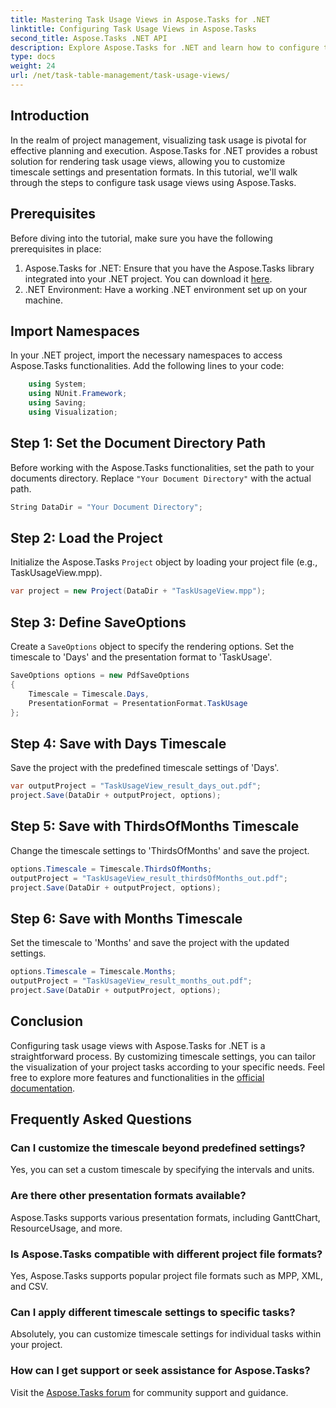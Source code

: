 ```yaml
---
title: Mastering Task Usage Views in Aspose.Tasks for .NET
linktitle: Configuring Task Usage Views in Aspose.Tasks
second_title: Aspose.Tasks .NET API
description: Explore Aspose.Tasks for .NET and learn how to configure task usage views. Customize timescale settings and enhance your project management visuals.
type: docs
weight: 24
url: /net/task-table-management/task-usage-views/
---
```

## Introduction
In the realm of project management, visualizing task usage is pivotal for effective planning and execution. Aspose.Tasks for .NET provides a robust solution for rendering task usage views, allowing you to customize timescale settings and presentation formats. In this tutorial, we'll walk through the steps to configure task usage views using Aspose.Tasks.
## Prerequisites
Before diving into the tutorial, make sure you have the following prerequisites in place:
1. Aspose.Tasks for .NET: Ensure that you have the Aspose.Tasks library integrated into your .NET project. You can download it [here](https://releases.aspose.com/tasks/net/).
2. .NET Environment: Have a working .NET environment set up on your machine.
## Import Namespaces
In your .NET project, import the necessary namespaces to access Aspose.Tasks functionalities. Add the following lines to your code:
```csharp
    using System;
    using NUnit.Framework;
    using Saving;
    using Visualization;
```
## Step 1: Set the Document Directory Path
Before working with the Aspose.Tasks functionalities, set the path to your documents directory. Replace `"Your Document Directory"` with the actual path.
```csharp
String DataDir = "Your Document Directory";
```
## Step 2: Load the Project
Initialize the Aspose.Tasks `Project` object by loading your project file (e.g., TaskUsageView.mpp).
```csharp
var project = new Project(DataDir + "TaskUsageView.mpp");
```
## Step 3: Define SaveOptions
Create a `SaveOptions` object to specify the rendering options. Set the timescale to 'Days' and the presentation format to 'TaskUsage'.
```csharp
SaveOptions options = new PdfSaveOptions
{
    Timescale = Timescale.Days,
    PresentationFormat = PresentationFormat.TaskUsage
};
```
## Step 4: Save with Days Timescale
Save the project with the predefined timescale settings of 'Days'.
```csharp
var outputProject = "TaskUsageView_result_days_out.pdf";
project.Save(DataDir + outputProject, options);
```
## Step 5: Save with ThirdsOfMonths Timescale
Change the timescale settings to 'ThirdsOfMonths' and save the project.
```csharp
options.Timescale = Timescale.ThirdsOfMonths;
outputProject = "TaskUsageView_result_thirdsOfMonths_out.pdf";
project.Save(DataDir + outputProject, options);
```
## Step 6: Save with Months Timescale
Set the timescale to 'Months' and save the project with the updated settings.
```csharp
options.Timescale = Timescale.Months;
outputProject = "TaskUsageView_result_months_out.pdf";
project.Save(DataDir + outputProject, options);
```
## Conclusion
Configuring task usage views with Aspose.Tasks for .NET is a straightforward process. By customizing timescale settings, you can tailor the visualization of your project tasks according to your specific needs.
Feel free to explore more features and functionalities in the [official documentation](https://reference.aspose.com/tasks/net/).
## Frequently Asked Questions
### Can I customize the timescale beyond predefined settings?
Yes, you can set a custom timescale by specifying the intervals and units.
### Are there other presentation formats available?
Aspose.Tasks supports various presentation formats, including GanttChart, ResourceUsage, and more.
### Is Aspose.Tasks compatible with different project file formats?
Yes, Aspose.Tasks supports popular project file formats such as MPP, XML, and CSV.
### Can I apply different timescale settings to specific tasks?
Absolutely, you can customize timescale settings for individual tasks within your project.
### How can I get support or seek assistance for Aspose.Tasks?
Visit the [Aspose.Tasks forum](https://forum.aspose.com/c/tasks/15) for community support and guidance.